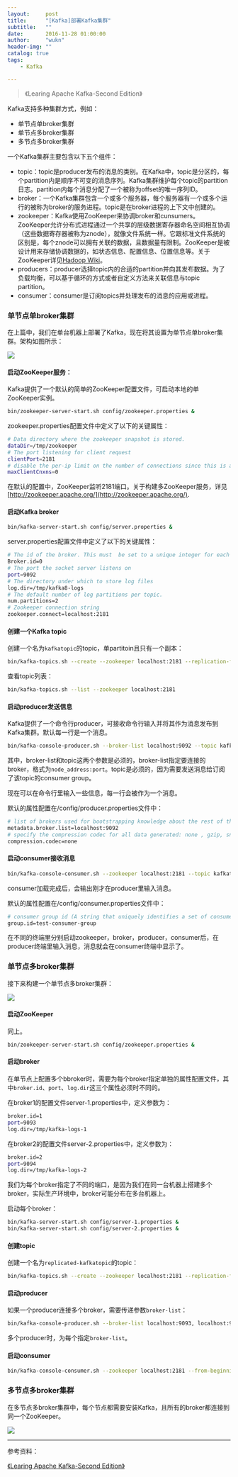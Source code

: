 ```yaml
---
layout:     post
title:      "[Kafka]部署Kafka集群"
subtitle:   ""
date:       2016-11-28 01:00:00
author:     "wukn"
header-img: ""
catalog: true
tags:
    - Kafka

---
```


> 《Learing Apache Kafka-Second Edition》


Kafka支持多种集群方式，例如：

* 单节点单broker集群
* 单节点多broker集群
* 多节点多broker集群

一个Kafka集群主要包含以下五个组件：

* topic：topic是producer发布的消息的类别。在Kafka中，topic是分区的，每个partition内是顺序不可变的消息序列。Kafka集群维护每个topic的partition日志。partition内每个消息分配了一个被称为offset的唯一序列ID。
* broker：一个Kafka集群包含一个或多个服务器，每个服务器有一个或多个运行的被称为broker的服务进程。topic是在broker进程的上下文中创建的。
* zookeeper：Kafka使用ZooKeeper来协调broker和cunsumers。ZooKeeper允许分布式进程通过一个共享的层级数据寄存器命名空间相互协调（这些数据寄存器被称为znode），就像文件系统一样。它跟标准文件系统的区别是，每个znode可以拥有关联的数据，且数据量有限制。ZooKeeper是被设计用来存储协调数据的，如状态信息、配置信息、位置信息等。关于ZooKeeper详见[Hadoop Wiki](http://wiki.apache.org/hadoop/ZooKeeper/ProjectDescription)。
* producers：producer选择topic内的合适的partition并向其发布数据。为了负载均衡，可以基于循环的方式或者自定义方法来关联信息与topic partition。
* consumer：consumer是订阅topics并处理发布的消息的应用或进程。

### 单节点单broker集群

在上篇中，我们在单台机器上部署了Kafka，现在将其设置为单节点单broker集群。架构如图所示：

![](/img/post/kafka/cluster/single-node-single-broker-cluster.png)

#### 启动ZooKeeper服务：

Kafka提供了一个默认的简单的ZooKeeper配置文件，可启动本地的单ZooKeeper实例。

```bash
bin/zookeeper-server-start.sh config/zookeeper.properties &
```

zookeeper.properties配置文件中定义了以下的关键属性：

```bash
# Data directory where the zookeeper snapshot is stored.
dataDir=/tmp/zookeeper
# The port listening for client request
clientPort=2181
# disable the per-ip limit on the number of connections since this is a non-production config
maxClientCnxns=0
```

在默认的配置中，ZooKeeper监听2181端口。关于构建多ZooKeeper服务，详见[http://zookeeper.apache.org/](http://zookeeper.apache.org/).

#### 启动Kafka broker

```bash
bin/kafka-server-start.sh config/server.properties &
```

server.properties配置文件中定义了以下的关键属性：

```bash
# The id of the broker. This must  be set to a unique integer for each broker.
Broker.id=0
# The port the socket server listens on
port=9092
# The directory under which to store log files
log.dir=/tmp/kafka8-logs
# The default number of log partitions per topic.  
num.partitions=2
# Zookeeper connection string  
zookeeper.connect=localhost:2181
```

#### 创建一个Kafka topic

创建一个名为`kafkatopic`的topic，单partitoin且只有一个副本：

```bash
bin/kafka-topics.sh --create --zookeeper localhost:2181 --replication-factor 1 --partitions 1 --topic kafkatopic
```

查看topic列表：

```bash
bin/kafka-topics.sh --list --zookeeper localhost:2181
```

#### 启动producer发送信息

Kafka提供了一个命令行producer，可接收命令行输入并将其作为消息发布到Kafka集群。默认每一行是一个消息。

```bash
bin/kafka-console-producer.sh --broker-list localhost:9092 --topic kafkatopic
```
其中，broker-list和topic这两个参数是必须的，broker-list指定要连接的broker，格式为`node_address:port`。topic是必须的，因为需要发送消息给订阅了该topic的consumer group。

现在可以在命令行里输入一些信息，每一行会被作为一个消息。

默认的属性配置在/config/producer.properties文件中：

```bash
# list of brokers used for bootstrapping knowledge about the rest of the format: host1:port1,host2:port2...
metadata.broker.list=localhost:9092
# specify the compression codec for all data generated: none , gzip, snappy.
compression.codec=none
```

#### 启动consumer接收消息

```bash
bin/kafka-console-consumer.sh --zookeeper localhost:2181 --topic kafkatopic --from-beginning
```

consumer加载完成后，会输出刚才在producer里输入消息。

默认的属性配置在/config/consumer.properties文件中：

```bash
# consumer group id (A string that uniquely identifies a set of consumers within the same consumer group)
group.id=test-consumer-group
```

在不同的终端里分别启动zookeeper，broker，producer，consumer后，在producer终端里输入消息，消息就会在consumer终端中显示了。

### 单节点多broker集群

接下来构建一个单节点多broker集群：

![](/img/post/kafka/cluster/single-node-multi-broker-cluster.png)

#### 启动ZooKeeper

同上。

```bash
bin/zookeeper-server-start.sh config/zookeeper.properties &
```

#### 启动broker

在单节点上配置多个bbroker时，需要为每个broker指定单独的属性配置文件，其中`broker.id`、`port`、`log.dir`这三个属性必须时不同的。

在broker1的配置文件server-1.properties中，定义参数为：

```bash
broker.id=1
port=9093
log.dir=/tmp/kafka-logs-1
```

在broker2的配置文件server-2.properties中，定义参数为：

```bash
broker.id=2
port=9094
log.dir=/tmp/kafka-logs-2
```

我们为每个broker指定了不同的端口，是因为我们在同一台机器上搭建多个broker，实际生产环境中，broker可能分布在多台机器上。

启动每个broker：

```bash
bin/kafka-server-start.sh config/server-1.properties &
bin/kafka-server-start.sh config/server-2.properties &
```

#### 创建topic

创建一个名为`replicated-kafkatopic`的topic：

```bash
bin/kafka-topics.sh --create --zookeeper localhost:2181 --replication-factor 3 --partitions 1 --topic replicated-kafkatopic
```

#### 启动producer

如果一个producer连接多个broker，需要传递参数`broker-list`：

```bash
bin/kafka-console-producer.sh --broker-list localhost:9093, localhost:9094 --topic replicated-kafkatopic
```

多个producer时，为每个指定`broker-list`。

#### 启动consumer

```bash
bin/kafka-console-consumer.sh --zookeeper localhost:2181 --from-beginning --topic replicated-kafkatopic
```

### 多节点多broker集群

在多节点多broker集群中，每个节点都需要安装Kafka，且所有的broker都连接到同一个ZooKeeper。

![](/img/post/kafka/cluster/multi-node-multi-broker-cluster.png)

---

参考资料：

[《Learing Apache Kafka-Second Edition》]()
